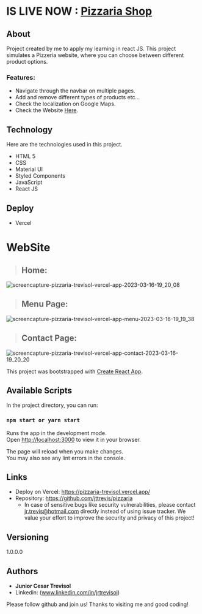 # IS LIVE NOW : [Pizzaria Shop](https://pizzaria-trevisol.vercel.app/)



## About

Project created by me to apply my learning in react JS.
This project simulates a Pizzeria website, where you can choose between different product options.

### Features:

- Navigate through the navbar  on multiple pages.
- Add and remove different types of products etc...
- Check the localization on Google Maps.
- Check the Website [Here](https://pizzaria-trevisol.vercel.app/).

## Technology

Here are the technologies used in this project.

- HTML 5
- CSS
- Material UI
- Styled Components
- JavaScript
- React JS

## Deploy

- Vercel

# WebSite

 >## Home:
  ![screencapture-pizzaria-trevisol-vercel-app-2023-03-16-19_20_08](https://user-images.githubusercontent.com/105820012/225731001-8c592848-6aff-4f25-91b2-acf82c455ae0.png)



 >## Menu Page:
  ![screencapture-pizzaria-trevisol-vercel-app-menu-2023-03-16-19_19_38](https://user-images.githubusercontent.com/105820012/225730995-4ebc9400-2ab7-458b-8ef4-c0196e053dde.png)


 >## Contact Page:
  ![screencapture-pizzaria-trevisol-vercel-app-contact-2023-03-16-19_20_20](https://user-images.githubusercontent.com/105820012/225731009-d87ec2d8-7b94-4713-988b-06fa716e15ed.png)



This project was bootstrapped with [Create React App](https://github.com/facebook/create-react-app).

## Available Scripts

In the project directory, you can run:

### `npm start or yarn start`

Runs the app in the development mode.\
Open [http://localhost:3000](http://localhost:3000) to view it in your browser.

The page will reload when you make changes.\
You may also see any lint errors in the console.

## Links
  - Deploy on Vercel: https://pizzaria-trevisol.vercel.app/
  - Repository: https://github.com/jttrevis/pizzaria
    - In case of sensitive bugs like security vulnerabilities, please contact
      jr.trevis@hotmail.com directly instead of using issue tracker. We value your effort
      to improve the security and privacy of this project!

  ## Versioning

  1.0.0.0


  ## Authors

  * **Junior Cesar Trevisol** 
  * Linkedin: (www.linkedin.com/in/jrtrevisol)

  Please follow github and join us!
  Thanks to visiting me and good coding!
